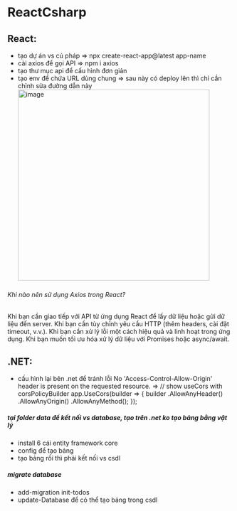 # ReactCsharp
## React: 
+ tạo dự án vs cú pháp => npx create-react-app@latest app-name 
+ cài axios để gọi API => npm i axios
+ tạo thư mục api để cấu hình đơn giản
+ tạo env để chứa URL dùng chung => sau này có deploy lên thì chỉ cần chỉnh sửa đường dẫn này
  <img width="430" alt="image" src="https://github.com/user-attachments/assets/8e5dae98-83fd-4930-86ee-7f5b576982f6">
###### Khi nào nên sử dụng Axios trong React?
Khi bạn cần giao tiếp với API từ ứng dụng React để lấy dữ liệu hoặc gửi dữ liệu đến server.
Khi bạn cần tùy chỉnh yêu cầu HTTP (thêm headers, cài đặt timeout, v.v.).
Khi bạn cần xử lý lỗi một cách hiệu quả và linh hoạt trong ứng dụng.
Khi bạn muốn tối ưu hóa xử lý dữ liệu với Promises hoặc async/await.
## .NET:
+ cấu hình lại bên .net để tránh lỗi No 'Access-Control-Allow-Origin' header is present on the requested resource. =>
  // show useCors with corsPolicyBuilder
app.UseCors(builder =>
{
    builder
    .AllowAnyHeader()
    .AllowAnyOrigin()
    .AllowAnyMethod();
});
##### tại folder data để kết nối vs database, tạo trên .net ko tạo bảng bằng vật lý 
+ install 6 cái entity framework core
+ config để tạo bảng
+ tạo bảng rồi thì phải kết nối vs csdl
##### migrate database 
+ add-migration init-todos
+ update-Database để có thể tạo bảng trong csdl
